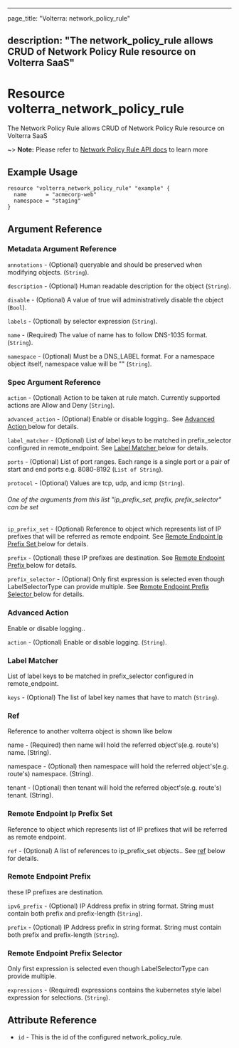---

page_title: "Volterra: network_policy_rule"

description: "The network_policy_rule allows CRUD of Network Policy Rule resource on Volterra SaaS"
---------------------------------------------------------------------------------------------------

Resource volterra_network_policy_rule
=====================================

The Network Policy Rule allows CRUD of Network Policy Rule resource on Volterra SaaS

~> **Note:** Please refer to [Network Policy Rule API docs](https://docs.cloud.f5.com/docs-v2/api/network-policy-rule) to learn more

Example Usage
-------------

```hcl
resource "volterra_network_policy_rule" "example" {
  name      = "acmecorp-web"
  namespace = "staging"
}

```

Argument Reference
------------------

### Metadata Argument Reference

`annotations` - (Optional) queryable and should be preserved when modifying objects. (`String`).

`description` - (Optional) Human readable description for the object (`String`).

`disable` - (Optional) A value of true will administratively disable the object (`Bool`).

`labels` - (Optional) by selector expression (`String`).

`name` - (Required) The value of name has to follow DNS-1035 format. (`String`).

`namespace` - (Optional) Must be a DNS_LABEL format. For a namespace object itself, namespace value will be "" (`String`).

### Spec Argument Reference

`action` - (Optional) Action to be taken at rule match. Currently supported actions are Allow and Deny (`String`).

`advanced_action` - (Optional) Enable or disable logging.. See [Advanced Action ](#advanced-action) below for details.

`label_matcher` - (Optional) List of label keys to be matched in prefix_selector configured in remote_endpoint. See [Label Matcher ](#label-matcher) below for details.

`ports` - (Optional) List of port ranges. Each range is a single port or a pair of start and end ports e.g. 8080-8192 (`List of String`).

`protocol` - (Optional) Values are tcp, udp, and icmp (`String`).

###### One of the arguments from this list "ip_prefix_set, prefix, prefix_selector" can be set

`ip_prefix_set` - (Optional) Reference to object which represents list of IP prefixes that will be referred as remote endpoint. See [Remote Endpoint Ip Prefix Set ](#remote-endpoint-ip-prefix-set) below for details.

`prefix` - (Optional) these IP prefixes are destination. See [Remote Endpoint Prefix ](#remote-endpoint-prefix) below for details.

`prefix_selector` - (Optional) Only first expression is selected even though LabelSelectorType can provide multiple. See [Remote Endpoint Prefix Selector ](#remote-endpoint-prefix-selector) below for details.

### Advanced Action

Enable or disable logging..

`action` - (Optional) Enable or disable logging. (`String`).

### Label Matcher

List of label keys to be matched in prefix_selector configured in remote_endpoint.

`keys` - (Optional) The list of label key names that have to match (`String`).

### Ref

Reference to another volterra object is shown like below

name - (Required) then name will hold the referred object's(e.g. route's) name. (String).

namespace - (Optional) then namespace will hold the referred object's(e.g. route's) namespace. (String).

tenant - (Optional) then tenant will hold the referred object's(e.g. route's) tenant. (String).

### Remote Endpoint Ip Prefix Set

Reference to object which represents list of IP prefixes that will be referred as remote endpoint.

`ref` - (Optional) A list of references to ip_prefix_set objects.. See [ref](#ref) below for details.

### Remote Endpoint Prefix

these IP prefixes are destination.

`ipv6_prefix` - (Optional) IP Address prefix in string format. String must contain both prefix and prefix-length (`String`).

`prefix` - (Optional) IP Address prefix in string format. String must contain both prefix and prefix-length (`String`).

### Remote Endpoint Prefix Selector

Only first expression is selected even though LabelSelectorType can provide multiple.

`expressions` - (Required) expressions contains the kubernetes style label expression for selections. (`String`).

Attribute Reference
-------------------

-	`id` - This is the id of the configured network_policy_rule.
